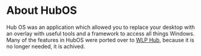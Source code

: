# About HubOS
Hub OS was an application which allowed you to replace your desktop with an overlay with useful tools and a framework to access all things Windows. Many of the features in HubOS were ported over to [WLP Hub](https://github.com/windowslogic/wlp-hub), because it is no longer needed, it is achived.
